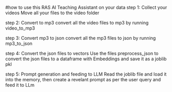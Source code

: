#how to use this RAS AI Teaching Assistant on your data
step 1: Collect your videos
 Move all your files to the video folder

step 2: Convert to mp3
 convert all the video files to mp3 by running video_to_mp3

step 3: Convert mp3 to json
 convert all the mp3 files to json by running mp3_to_json

step 4: Convert the json files to vectors
 Use the files preprocess_json to convert the json files to a dataframe with Embeddings and save it as a joblib pkl

step 5: Prompt generation and feeding to LLM 
 Read the joblib file and load it into the memory, then create a revelant prompt as per the user query and feed it to LLm
